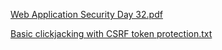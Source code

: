 [Web Application Security Day 32.pdf](https://github.com/fengsujie/Web-Application-Security-Day-32/files/9645720/Web.Application.Security.Day.32.pdf)


[Basic clickjacking with CSRF token protection.txt](https://github.com/fengsujie/Web-Application-Security-Day-32/files/9645722/Basic.clickjacking.with.CSRF.token.protection.txt)
